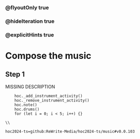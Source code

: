 ### @flyoutOnly true
### @hideIteration true
### @explicitHints true

# Compose the music

## Step 1
MISSING DESCRIPTION

```ghost
    hoc._add_instrument_activity()
    hoc._remove_instrument_activity()
    hoc.note()
    hoc.drums()
    for (let i = 0; i < 5; i++) {}
```
```template
\\
```

```package
hoc2024-ts=github:ReWrite-Media/hoc2024-ts/music#v0.0.103
```